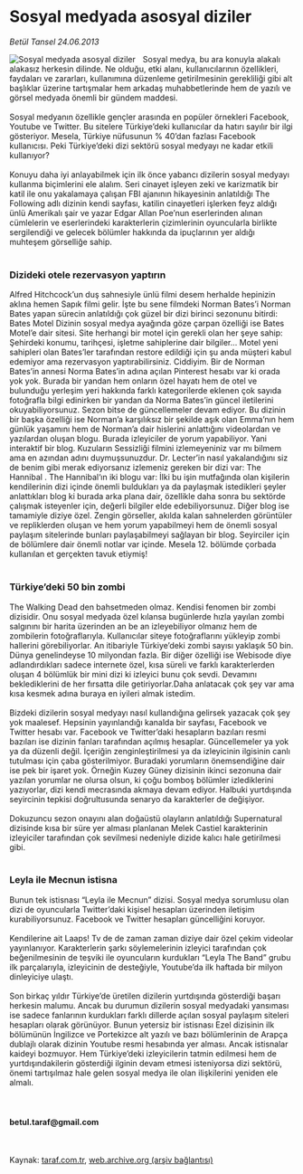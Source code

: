 # Sosyal medyada asosyal diziler

*Betül Tansel 24.06.2013*

<div class="yazi"><img align="left" alt="Sosyal medyada asosyal diziler" border="0" src="http://www.taraf.com.tr/fotoraflar/makaleler/sosyal-medyada-asosyal-diziler_1677_orijinal.jpg" style="border-right-width:10px; border-color:#FFFFFF"/>Sosyal medya, bu ara konuyla alakalı alakasız herkesin dilinde. Ne olduğu, etki alanı, kullanıcılarının özellikleri, faydaları ve zararları, kullanımına düzenleme getirilmesinin gerekliliği gibi alt başlıklar üzerine tartışmalar hem arkadaş muhabbetlerinde hem de yazılı ve görsel medyada önemli bir gündem maddesi.<br/><br/>Sosyal medyanın özellikle gençler arasında en popüler örnekleri Facebook, Youtube ve Twitter. Bu sitelere Türkiye’deki kullanıcılar da hatırı sayılır bir ilgi gösteriyor. Mesela, Türkiye nüfusunun % 40’dan fazlası Facebook kullanıcısı. Peki Türkiye’deki dizi sektörü sosyal medyayı ne kadar etkili kullanıyor?<br/><br/>Konuyu daha iyi anlayabilmek için ilk önce yabancı dizilerin sosyal medyayı kullanma biçimlerini ele alalım. Seri cinayet işleyen zeki ve karizmatik bir katil ile onu yakalamaya çalışan FBI ajanının hikayesinin anlatıldığı The Following adlı dizinin kendi sayfası, katilin cinayetleri işlerken feyz aldığı ünlü Amerikalı şair ve yazar Edgar Allan Poe’nun eserlerinden alınan cümlelerin ve eserlerindeki karakterlerin çizimlerinin oyuncularla birlikte sergilendiği ve gelecek bölümler hakkında da ipuçlarının yer aldığı muhteşem görselliğe sahip.<br/><br/><h3>Dizideki otele rezervasyon yaptırın</h3>Alfred Hitchcock’un duş sahnesiyle ünlü filmi desem herhalde hepinizin aklına hemen Sapık filmi gelir. İşte bu sene filmdeki Norman Bates’i Norman Bates yapan sürecin anlatıldığı çok güzel bir dizi birinci sezonunu bitirdi: Bates Motel Dizinin sosyal medya ayağında göze çarpan özelliği ise Bates Motel’e dair sitesi. Site herhangi bir motel için gerekli olan her şeye sahip: Şehirdeki konumu, tarihçesi, işletme sahiplerine dair bilgiler... Motel yeni sahipleri olan Bates’ler tarafından restore edildiği için şu anda müşteri kabul edemiyor ama rezervasyon yaptırabilirsiniz. Ciddiyim. Bir de Norman Bates’in annesi Norma Bates’in adına açılan Pinterest hesabı var ki orada yok yok. Burada bir yandan hem onların özel hayatı hem de otel ve bulunduğu yerleşim yeri hakkında farklı kategorilerde eklenen çok sayıda fotoğrafla bilgi edinirken bir yandan da Norma Bates’in güncel iletilerini okuyabiliyorsunuz. Sezon bitse de güncellemeler devam ediyor. Bu dizinin bir başka özelliği ise Norman’a karşılıksız bir şekilde aşık olan Emma’nın hem günlük yaşamını hem de Norman’a dair hislerini anlattığını videolardan ve yazılardan oluşan blogu. Burada izleyiciler de yorum yapabiliyor. Yani interaktif bir blog. Kuzuların Sessizliği filmini izlemeyeniniz var mı bilmem ama en azından adını duymuşsunuzdur. Dr. Lecter’in nasıl yakalandığını siz de benim gibi merak ediyorsanız izlemeniz gereken bir dizi var: The Hannibal . The Hannibal‘ın iki blogu var: İlki bu işin mutfağında olan kişilerin kendilerinin dizi içinde önemli buldukları ya da paylaşmak istedikleri şeyler anlattıkları blog ki burada arka plana dair, özellikle daha sonra bu sektörde çalışmak isteyenler için, değerli bilgiler elde edebiliyorsunuz. Diğer blog ise tamamiyle diziye özel. Zengin görseller, akılda kalan sahnelerden görüntüler ve repliklerden oluşan ve hem yorum yapabilmeyi hem de önemli sosyal paylaşım sitelerinde bunları paylaşabilmeyi sağlayan bir blog. Seyirciler için de bölümlere dair önemli notlar var içinde. Mesela 12. bölümde çorbada kullanılan et gerçekten tavuk etiymiş!<br/><br/><h3>Türkiye’deki 50 bin zombi</h3>The Walking Dead den bahsetmeden olmaz. Kendisi fenomen bir zombi dizisidir. Onu sosyal medyada özel kılansa bugünlerde hızla yayılan zombi salgınını bir harita üzerinden an be an izleyebiliyor olmanız hem de zombilerin fotoğraflarıyla. Kullanıcılar siteye fotoğraflarını yükleyip zombi hallerini görebiliyorlar. An itibariyle Türkiye’deki zombi sayısı yaklaşık 50 bin. Dünya genelindeyse 10 milyondan fazla. Bir diğer özelliği ise Webisode diye adlandırdıkları sadece internete özel, kısa süreli ve farklı karakterlerden oluşan 4 bölümlük bir mini dizi ki izleyici bunu çok sevdi. Devamını beklediklerini de her fırsatta dile getiriyorlar.Daha anlatacak çok şey var ama kısa kesmek adına buraya en iyileri almak istedim.<br/><br/>Bizdeki dizilerin sosyal medyayı nasıl kullandığına gelirsek yazacak çok şey yok maalesef. Hepsinin yayınlandığı kanalda bir sayfası, Facebook ve Twitter hesabı var. Facebook ve Twitter’daki hesapların bazıları resmi bazıları ise dizinin fanları tarafından açılmış hesaplar. Güncellemeler ya yok ya da düzenli değil. İçeriğin zenginleştirilmesi ya da izleyicinin ilgisinin canlı tutulması için çaba gösterilmiyor. Buradaki yorumların önemsendiğine dair ise pek bir işaret yok. Örneğin Kuzey Güney dizisinin ikinci sezonuna dair yazılan yorumlar ne olursa olsun, ki çoğu bomboş bölümler izlediklerini yazıyorlar, dizi kendi mecrasında akmaya devam ediyor. Halbuki yurtdışında seyircinin tepkisi doğrultusunda senaryo da karakterler de değişiyor.<br/><br/>Dokuzuncu sezon onayını alan doğaüstü olayların anlatıldığı Supernatural dizisinde kısa bir süre yer alması planlanan Melek Castiel karakterinin izleyiciler tarafından çok sevilmesi nedeniyle dizide kalıcı hale getirilmesi gibi.<br/><br/><h3>Leyla ile Mecnun istisna</h3>Bunun tek istisnası “Leyla ile Mecnun” dizisi. Sosyal medya sorumlusu olan dizi de oyuncularla Twitter’daki kişisel hesapları üzerinden iletişim kurabiliyorsunuz. Facebook ve Twitter hesapları güncelliğini koruyor.<br/><br/>Kendilerine ait Laaps! Tv de de zaman zaman diziye dair özel çekim videolar yayınlanıyor. Karakterlerin şarkı söylemelerinin izleyici tarafından çok beğenilmesinin de teşviki ile oyuncuların kurdukları “Leyla The Band” grubu ilk parçalarıyla, izleyicinin de desteğiyle, Youtube’da ilk haftada bir milyon dinleyiciye ulaştı.<br/><br/>Son birkaç yıldır Türkiye’de üretilen dizilerin yurtdışında gösterdiği başarı herkesin malumu. Ancak bu durumun dizilerin sosyal medyadaki yansıması ise sadece fanlarının kurdukları farklı dillerde açılan sosyal paylaşım siteleri hesapları olarak görünüyor. Bunun yetersiz bir istisnası Ezel dizisinin ilk bölümünün İngilizce ve Portekizce alt yazılı ve bazı bölümlerinin de Arapça dublajlı olarak dizinin Youtube resmi hesabında yer alması. Ancak istisnalar kaideyi bozmuyor. Hem Türkiye’deki izleyicilerin tatmin edilmesi hem de yurtdışındakilerin gösterdiği ilginin devam etmesi isteniyorsa dizi sektörü, önemi tartışılmaz hale gelen sosyal medya ile olan ilişkilerini yeniden ele almalı. <br/><br/><br/><h4>betul.taraf@gmail.com</h4><br/>
</div>

Kaynak: [taraf.com.tr](http://www.taraf.com.tr:80/betul-tansel/makale-sosyal-medyada-asosyal-diziler.htm), [web.archive.org (arşiv bağlantısı)](http://web.archive.org/web/20130626022107/http://www.taraf.com.tr:80/betul-tansel/makale-sosyal-medyada-asosyal-diziler.htm)
